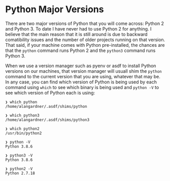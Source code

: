 # Python Major Versions

There are two major versions of Python that you will come across: Python 2 and Python 3. To date I have never had to use Python 2 for anything. I believe that the main reason that it is still around is due to backward comatibility issues and the number of older projects running on that version. That said, if your machine comes with Python pre-installed, the chances are that the `python` command runs Python 2 and the `python3` command runs Python 3.

When we use a version manager such as pyenv or asdf to install Python versions on our machines, that version manager will usuall shim the `python` command to the current version that you are using, whatever that may be. In any case, you can find which version of Python is being used by each command using `which` to see which binary is being used and `python -V` to see which version of Python each is using:

```
❯ which python
/home/alangardner/.asdf/shims/python

❯ which python3
/home/alangardner/.asdf/shims/python3

❯ which python2
/usr/bin/python2

❯ python -V
Python 3.8.6

❯ python3 -V
Python 3.8.6

❯ python2 -V
Python 2.7.18
```
